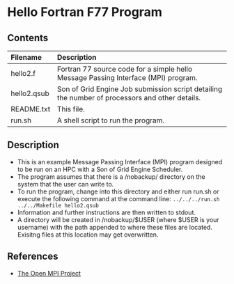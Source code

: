 # Hello Fortran F77 Program

## Contents
| Filename | Description |
| :--- | :--- |
| hello2.f | Fortran 77 source code for a simple hello Message Passing Interface (MPI) program. |
| hello2.qsub | Son of Grid Engine Job submission script detailing the number of processors and other details. |
| README.txt | This file. |
| run.sh | A shell script to run the program. |

## Description
- This is an example Message Passing Interface (MPI) program designed to be run on an HPC with a Son of Grid Engine Scheduler.
- The program assumes that there is a /nobackup/ directory on the system that the user can write to.
- To run the program, change into this directory and either run run.sh or execute the following command at the command line:
`../../../run.sh ../../Makefile hello2.qsub`
- Information and further instructions are then written to stdout.
- A directory will be created in /nobackup/$USER (where $USER is your username) with the path appended to where these files are located. Exisitng files at this location may get overwritten.

## References
- [The Open MPI Project](https://www.open-mpi.org/)
